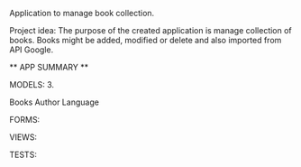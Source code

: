 Application to manage book collection.

Project idea: The purpose of the created application is manage collection of books. Books might be added, modified or delete and also imported from API Google.

** APP SUMMARY **

MODELS: 3.

Books
Author
Language

FORMS:

VIEWS:

TESTS:
